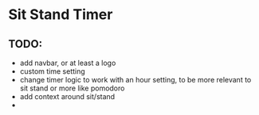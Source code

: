 # Sit Stand Timer

## TODO:
 - add navbar, or at least a logo
 - custom time setting
 - change timer logic to work with an hour setting, to be more relevant to sit stand or more like pomodoro
 - add context around sit/stand
 - 


